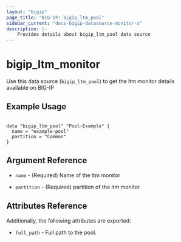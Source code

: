```yaml
---
layout: "bigip"
page_title: "BIG-IP: bigip_ltm_pool"
sidebar_current: "docs-bigip-datasource-monitor-x"
description: |-
    Provides details about bigip_ltm_pool data source
---
```


# bigip\_ltm\_monitor

Use this data source (`bigip_ltm_pool`) to get the ltm monitor details available on BIG-IP
 
 
## Example Usage
```hcl

data "bigip_ltm_pool" "Pool-Example" {
  name = "example-pool"
  partition = "Common"
}

```      

## Argument Reference

* `name` - (Required) Name of the ltm monitor

* `partition` - (Required) partition of the ltm monitor


## Attributes Reference

Additionally, the following attributes are exported:

* `full_path` - Full path to the pool.